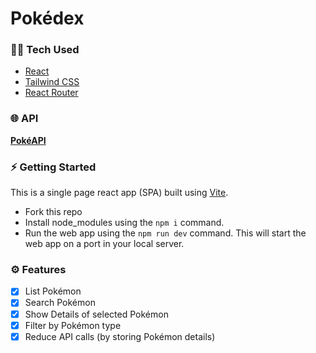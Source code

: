 # Pokédex

### 👨‍💻 Tech Used
- [React](https://react.dev/)
- [Tailwind CSS](https://tailwindcss.com/)
- [React Router](https://reactrouter.com/en/main)

### 🌐 API
**[PokéAPI](https://pokeapi.co/)**

### ⚡️ Getting Started
This is a single page react app (SPA) built using [Vite](https://vitejs.dev/).
- Fork this repo
- Install node_modules using the ```npm i``` command.
- Run the web app using the ```npm run dev``` command.
This will start the web app on a port in your local server.

### ⚙️ Features
- [x] List Pokémon
- [x] Search Pokémon
- [x] Show Details of selected Pokémon
- [x] Filter by Pokémon type
- [x] Reduce API calls (by storing Pokémon details)
